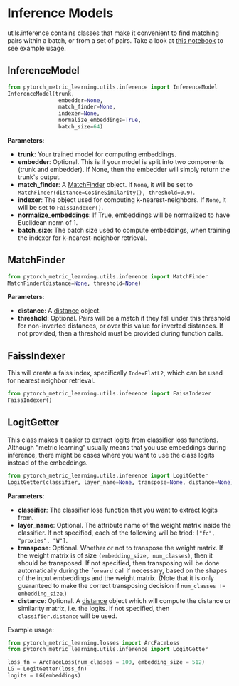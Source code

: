 # Inference Models

utils.inference contains classes that make it convenient to find matching pairs within a batch, or from a set of pairs. Take a look at [this notebook](https://colab.research.google.com/github/KevinMusgrave/pytorch-metric-learning/blob/master/examples/notebooks/Inference.ipynb) to see example usage.

## InferenceModel
```python
from pytorch_metric_learning.utils.inference import InferenceModel
InferenceModel(trunk, 
				embedder=None, 
				match_finder=None, 
				indexer=None,
				normalize_embeddings=True,
				batch_size=64)
```
**Parameters**:

* **trunk**: Your trained model for computing embeddings.
* **embedder**: Optional. This is if your model is split into two components (trunk and embedder). If None, then the embedder will simply return the trunk's output.
* **match_finder**: A [MatchFinder](inference_models.md#matchfinder) object. If ```None```, it will be set to ```MatchFinder(distance=CosineSimilarity(), threshold=0.9)```.
* **indexer**: The object used for computing k-nearest-neighbors. If ```None```, it will be set to ```FaissIndexer()```.
* **normalize_embeddings**: If True, embeddings will be normalized to have Euclidean norm of 1.
* **batch_size**: The batch size used to compute embeddings, when training the indexer for k-nearest-neighbor retrieval.



## MatchFinder
```python
from pytorch_metric_learning.utils.inference import MatchFinder
MatchFinder(distance=None, threshold=None)
```

**Parameters**:

* **distance**: A [distance](distances.md) object.
* **threshold**: Optional. Pairs will be a match if they fall under this threshold for non-inverted distances, or over this value for inverted distances. If not provided, then a threshold must be provided during function calls.


## FaissIndexer
This will create a faiss index, specifically ```IndexFlatL2```, which can be used for nearest neighbor retrieval.
```python
from pytorch_metric_learning.utils.inference import FaissIndexer
FaissIndexer()
```


## LogitGetter
This class makes it easier to extract logits from classifier loss functions. Although "metric learning" usually means that you use embeddings during inference, there might be cases where you want to use the class logits instead of the embeddings.
```python
from pytorch_metric_learning.utils.inference import LogitGetter
LogitGetter(classifier, layer_name=None, transpose=None, distance=None)
```

**Parameters**:

* **classifier**: The classifier loss function that you want to extract logits from.
* **layer_name**: Optional. The attribute name of the weight matrix inside the classifier. If not specified, each of the following will be tried: ```["fc", "proxies", "W"]```.
* **transpose**: Optional. Whether or not to transpose the weight matrix. If the weight matrix is of size ```(embedding_size, num_classes)```, then it should be transposed. If not specified, then transposing will be done automatically during the ```forward``` call if necessary, based on the shapes of the input embeddings and the weight matrix. (Note that it is only guaranteed to make the correct transposing decision if ```num_classes != embedding_size```.)
* **distance**: Optional. A [distance](distances.md) object which will compute the distance or similarity matrix, i.e. the logits. If not specified, then ```classifier.distance``` will be used.


Example usage:
```python
from pytorch_metric_learning.losses import ArcFaceLoss
from pytorch_metric_learning.utils.inference import LogitGetter

loss_fn = ArcFaceLoss(num_classes = 100, embedding_size = 512)
LG = LogitGetter(loss_fn)
logits = LG(embeddings)
```